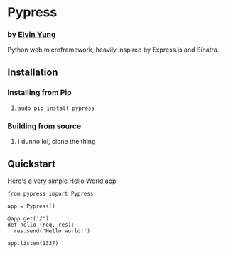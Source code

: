 # Pypress
### by [Elvin Yung](https://github.com/elvinyung)

Python web microframework, heavily inspired by Express.js and Sinatra. 

## Installation
### Installing from Pip
1. `sudo pip install pypress`

### Building from source
1. i dunno lol, clone the thing

## Quickstart
Here's a very simple Hello World app:
    
    from pypress import Pypress
    
    app = Pypress()
    
    @app.get('/')
    def hello (req, res):
      res.send('Hello world!')
    
    app.listen(1337)
    
